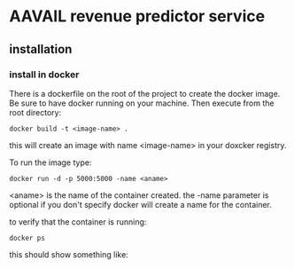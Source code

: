 # AAVAIL revenue predictor service

## installation 
### install in docker
There is a dockerfile on the root of the project to create the docker image.
Be sure to have docker running on your machine.
Then execute from the root directory:
```
docker build -t <image-name> .
```
this will create an image with name \<image-name> in your doxcker registry.

To run the image type:
```
docker run -d -p 5000:5000 -name <aname>
```
\<aname> is the name of the container created.
the -name parameter is optional if you don't specify docker will create a name for the container.

to verify that the container is running:
```
docker ps
```
this should show something like:
```
```